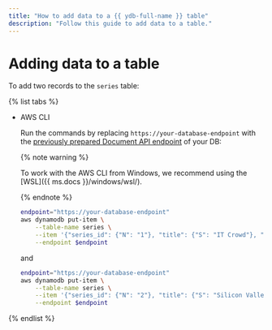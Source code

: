 ```yaml
---
title: "How to add data to a {{ ydb-full-name }} table"
description: "Follow this guide to add data to a table."
---
```


# Adding data to a table

To add two records to the `series` table:

{% list tabs %}

* AWS CLI

   Run the commands by replacing `https://your-database-endpoint` with the [previously prepared Document API endpoint](index.md#before-you-begin) of your DB:

   {% note warning %}

   To work with the AWS CLI from Windows, we recommend using the [WSL]({{ ms.docs }}/windows/wsl/).

   {% endnote %}

   ```bash
   endpoint="https://your-database-endpoint"
   aws dynamodb put-item \
       --table-name series \
       --item '{"series_id": {"N": "1"}, "title": {"S": "IT Crowd"}, "series_info": {"S": "The IT Crowd is a British sitcom produced by Channel 4, written by Graham Linehan, produced by Ash Atalla and starring Chris ODowd, Richard Ayoade, Katherine Parkinson, and Matt Berry."}, "release_date": {"S": "2006-02-03"}}' \
       --endpoint $endpoint
   ```

   and

   ```bash
   endpoint="https://your-database-endpoint"
   aws dynamodb put-item \
       --table-name series \
       --item '{"series_id": {"N": "2"}, "title": {"S": "Silicon Valley"}, "series_info": {"S": "Silicon Valley is an American comedy television series created by Mike Judge, John Altschuler and Dave Krinsky."}, "release_date": {"S": "2014-04-06"}}' \
       --endpoint $endpoint
   ```

{% endlist %}
